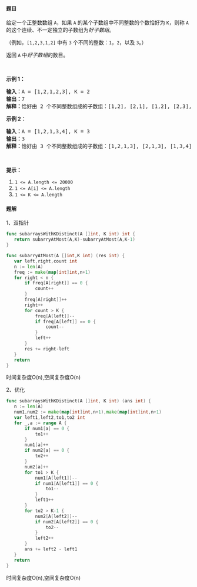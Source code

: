 #### 题目
<p>给定一个正整数数组 <code>A</code>，如果 <code>A</code>&nbsp;的某个子数组中不同整数的个数恰好为 <code>K</code>，则称 <code>A</code> 的这个连续、不一定独立的子数组为<em>好子数组</em>。</p>

<p>（例如，<code>[1,2,3,1,2]</code> 中有&nbsp;<code>3</code>&nbsp;个不同的整数：<code>1</code>，<code>2</code>，以及&nbsp;<code>3</code>。）</p>

<p>返回&nbsp;<code>A</code>&nbsp;中<em>好子数组</em>的数目。</p>

<p>&nbsp;</p>

<p><strong>示例 1：</strong></p>

<pre><strong>输入：</strong>A = [1,2,1,2,3], K = 2
<strong>输出：</strong>7
<strong>解释：</strong>恰好由 2 个不同整数组成的子数组：[1,2], [2,1], [1,2], [2,3], [1,2,1], [2,1,2], [1,2,1,2].
</pre>

<p><strong>示例 2：</strong></p>

<pre><strong>输入：</strong>A = [1,2,1,3,4], K = 3
<strong>输出：</strong>3
<strong>解释：</strong>恰好由 3 个不同整数组成的子数组：[1,2,1,3], [2,1,3], [1,3,4].
</pre>

<p>&nbsp;</p>

<p><strong>提示：</strong></p>

<ol>
	<li><code>1 &lt;= A.length &lt;= 20000</code></li>
	<li><code>1 &lt;= A[i] &lt;= A.length</code></li>
	<li><code>1 &lt;= K &lt;= A.length</code></li>
</ol>


 #### 题解
 1、双指针
 ```go
func subarraysWithKDistinct(A []int, K int) int {
    return subarryAtMost(A,K)-subarryAtMost(A,K-1)
}

func subarryAtMost(A []int,K int) (res int) {
    var left,right,count int
    n := len(A)
    freq := make(map[int]int,n+1)
    for right < n {
        if freq[A[right]] == 0 {
            count++
        }
        freq[A[right]]++
        right++
        for count > K {
            freq[A[left]]--
            if freq[A[left]] == 0 {
                count--
            }
            left++
        }
        res += right-left
    }
    return
}
```
 时间复杂度O(n),空间复杂度O(n)
 
 2、优化
 ```go
func subarraysWithKDistinct(A []int, K int) (ans int) {
    n := len(A)
    num1,num2 := make(map[int]int,n+1),make(map[int]int,n+1)
    var left1,left2,to1,to2 int
    for _,a := range A {
        if num1[a] == 0 {
            to1++
        }
        num1[a]++
        if num2[a] == 0 {
            to2++
        }
        num2[a]++
        for to1 > K {
            num1[A[left1]]--
            if num1[A[left1]] == 0 {
                to1--
            }
            left1++
        }
        for to2 > K-1 {
            num2[A[left2]]--
            if num2[A[left2]] == 0 {
                to2--
            }
            left2++
        }
        ans += left2 - left1
    }
    return
}
```
 时间复杂度O(n),空间复杂度O(n)
